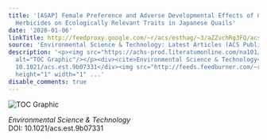 ```yaml
---
title: '[ASAP] Female Preference and Adverse Developmental Effects of Glyphosate-Based
  Herbicides on Ecologically Relevant Traits in Japanese Quails'
date: '2020-01-06'
linkTitle: http://feedproxy.google.com/~r/acs/esthag/~3/aZZvchRg3FQ/acs.est.9b07331
source: 'Environmental Science & Technology: Latest Articles (ACS Publications)'
description: '<p><img src="https://achs-prod.literatumonline.com/na101/home/literatum/publisher/achs/journals/content/esthag/0/esthag.ahead-of-print/acs.est.9b07331/20200103/images/medium/es9b07331_0004.gif"
  alt="TOC Graphic"/></p><div><cite>Environmental Science & Technology</cite></div><div>DOI:
  10.1021/acs.est.9b07331</div><img src="http://feeds.feedburner.com/~r/acs/esthag/~4/aZZvchRg3FQ"
  height="1" width="1" ...'
disable_comments: true
---
```

<p><img src="https://achs-prod.literatumonline.com/na101/home/literatum/publisher/achs/journals/content/esthag/0/esthag.ahead-of-print/acs.est.9b07331/20200103/images/medium/es9b07331_0004.gif" alt="TOC Graphic"/></p><div><cite>Environmental Science & Technology</cite></div><div>DOI: 10.1021/acs.est.9b07331</div><img src="http://feeds.feedburner.com/~r/acs/esthag/~4/aZZvchRg3FQ" height="1" width="1" ...